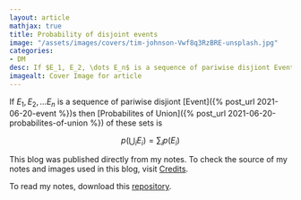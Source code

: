 ```yaml
---
layout: article
mathjax: true
title: Probability of disjoint events
image: "/assets/images/covers/tim-johnson-Vwf8q3RzBRE-unsplash.jpg"
categories:
- DM
desc: If $E_1, E_2, \dots E_n$ is a sequence of pariwise disjiont Events then Probabilites of Union of these sets is  
imagealt: Cover Image for article
---
```


If $E_1, E_2, \dots E_n$ is a sequence of pariwise disjiont [Event]({% post_url 2021-06-20-event %})s then [Probabilites of Union]({% post_url 2021-06-20-probabilites-of-union %}) of these sets is 




















































































































































































































































































































































































































$$p(\bigcup_i E_i) = \sum_{i} p(E_i)$$





















































































































































































































































































































































































































This blog was published directly from my notes.
To check the source of my notes and images used in this blog, visit <a href="/credits.html" target="_blank">Credits</a>.

To read my notes, download this <a href="https://github.com/bovem/CS" target="blank">repository</a>.